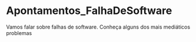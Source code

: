 # Apontamentos_FalhaDeSoftware
Vamos falar sobre falhas de software. Conheça alguns dos mais mediáticos problemas
